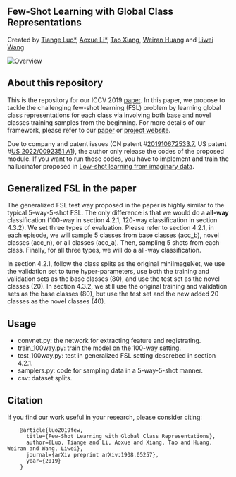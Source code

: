 ## Few-Shot Learning with Global Class Representations
Created by <a href="https://tiangeluo.github.io/" target="_blank">Tiange Luo*</a>, <a href="" target="_black">Aoxue Li*</a>, <a href="http://personal.ee.surrey.ac.uk/Personal/T.Xiang/index.html" target="_blank">Tao Xiang</a>, <a href="" target="_blank">Weiran Huang</a> and <a href="http://www.liweiwang-pku.com" target="_blank">Liwei Wang</a>

![Overview](https://github.com/tiangeluo/fsl-global/blob/master/material/overview.png)

## About this repository
This is the repository for our ICCV 2019 [paper](https://arxiv.org/abs/1908.05257). In this paper, we propose to tackle the challenging few-shot learning (FSL) problem by learning global class representations for each class via involving both base and novel classes training samples from the beginning. For more details of our framework, please refer to our [paper](https://arxiv.org/abs/1908.05257) or <a href="https://tiangeluo.github.io/GlobalRepresentation.html" target="_blank">project website</a>.

Due to company and patent issues (CN patent #[201910672533.7](https://www.vipzhuanli.com/patent/201910672533.7/), US patent #[US 2022/0092351 A1](https://patentimages.storage.googleapis.com/70/5c/6b/e7aa01ff99fc49/US20220148291A1.pdf)), the author only release the codes of the proposed module. If you want to run those codes, you have to implement and train the hallucinator proposed in [Low-shot learning from imaginary data](https://arxiv.org/abs/1801.05401).

## Generalized FSL in the paper
The generalized FSL test way proposed in the paper is highly similar to the typical 5-way-5-shot FSL. The only difference is that we would do a **all-way** classification (100-way in section 4.2.1, 120-way classification in section 4.3.2). We set three types of evaluation. Please refer to section 4.2.1, in each episode, we will sample 5 classes from base classes (acc_b), novel classes (acc_n), or all classes (acc_a). Then, sampling 5 shots from each class. Finally, for all three types, we will do a all-way classification.

In section 4.2.1, follow the class splits as the original miniImageNet, we use the validation set to tune hyper-parameters, use both the training and validation sets as the base classes (80), and use the test set as the novel classes (20). In section 4.3.2, we still use the original training and validation sets as the base classes (80), but use the test set and the new added 20 classes as the novel classes (40).

## Usage

- convnet.py: the network for extracting feature and registrating.
- train_100way.py: train the model on the 100-way setting.
- test_100way.py: test in generalized FSL setting descrebed in section 4.2.1.
- samplers.py: code for sampling data in a 5-way-5-shot manner.
- csv: dataset splits.


## Citation
If you find our work useful in your research, please consider citing:

        @article{luo2019few,
          title={Few-Shot Learning with Global Class Representations},
          author={Luo, Tiange and Li, Aoxue and Xiang, Tao and Huang, Weiran and Wang, Liwei},
          journal={arXiv preprint arXiv:1908.05257},
          year={2019}
        }
